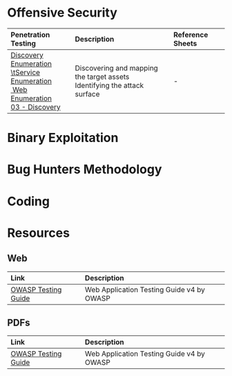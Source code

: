 <!-- TITLE: Home -->
<!-- SUBTITLE: A quick summary of Home -->

# Offensive Security
| Penetration Testing | Description | Reference Sheets |
| :--- | :--- | :---|
| [Discovery](01-discovery/discovery) <br> [Enumeration](#) <br> [\tService Enumeration](02-enumeration/service-enumeration) <br> [&nbsp;Web Enumeration](02-enumeration/web-enumeration) <br> [03 - Discovery](01-discovery/discovery) | Discovering and mapping the target assets <br> Identifying the attack surface <br>  | - |

# Binary Exploitation
# Bug Hunters Methodology
# Coding
# Resources
## Web
| Link | Description |
| :--- | :--- |
| [OWASP Testing Guide](#) | Web Application Testing Guide v4 by OWASP |

## PDFs
| Link | Description |
| :--- | :--- |
| [OWASP Testing Guide](#) | Web Application Testing Guide v4 by OWASP |

